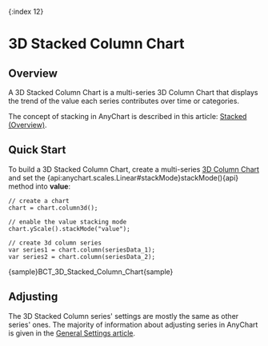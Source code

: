 {:index 12}
# 3D Stacked Column Chart

## Overview

A 3D Stacked Column Chart is a multi-series 3D Column Chart that displays the trend of the value each series contributes over time or categories.

The concept of stacking in AnyChart is described in this article: [Stacked (Overview)](../Overview).

## Quick Start

To build a 3D Stacked Column Chart, create a multi-series [3D Column Chart](../../3D/Overview#column) and set the {api:anychart.scales.Linear#stackMode}stackMode(){api} method into **value**:

```
// create a chart
chart = chart.column3d();

// enable the value stacking mode
chart.yScale().stackMode("value");

// create 3d column series
var series1 = chart.column(seriesData_1);
var series2 = chart.column(seriesData_2);
```

{sample}BCT\_3D\_Stacked\_Column\_Chart{sample}

## Adjusting

The 3D Stacked Column series' settings are mostly the same as other series' ones. The majority of information about adjusting series in AnyChart is given in the [General Settings article](../../General_Settings).